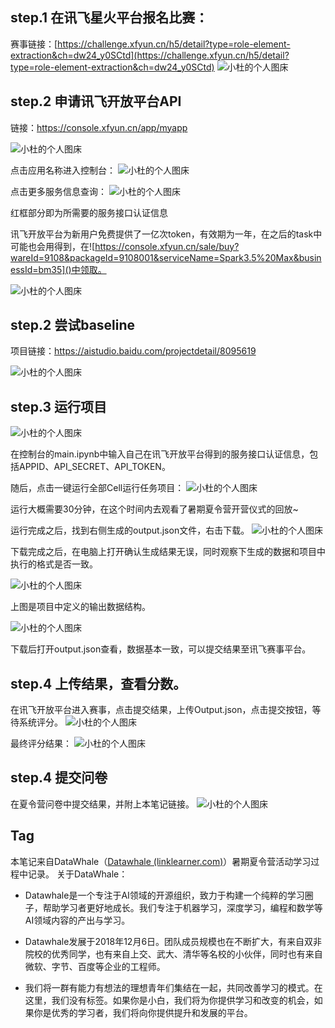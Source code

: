 
## step.1 在讯飞星火平台报名比赛：
赛事链接：[https://challenge.xfyun.cn/h5/detail?type=role-element-extraction&ch=dw24_y0SCtd](https://challenge.xfyun.cn/h5/detail?type=role-element-extraction&ch=dw24_y0SCtd)
![小杜的个人图床](http://src.xiaodu0.com/2024/07/01/55d1a515f0ce354f025a45eda996db07.png)


## step.2 申请讯飞开放平台API

链接：https://console.xfyun.cn/app/myapp

![小杜的个人图床](http://src.xiaodu0.com/2024/07/01/fd39fe8849a940b3766f058d776af117.png)

点击应用名称进入控制台：
![小杜的个人图床](http://src.xiaodu0.com/2024/07/01/22b4bc56922b18c8bf6fff8724c6cabf.png)

点击更多服务信息查询：
![小杜的个人图床](http://src.xiaodu0.com/2024/07/01/ba3f4de499fb24ff8b6c0f2e969a5c3f.png)

红框部分即为所需要的服务接口认证信息


讯飞开放平台为新用户免费提供了一亿次token，有效期为一年，在之后的task中可能也会用得到，在![https://console.xfyun.cn/sale/buy?wareId=9108&packageId=9108001&serviceName=Spark3.5%20Max&businessId=bm35]()中领取。

![小杜的个人图床](http://src.xiaodu0.com/2024/07/01/86a4743dd53c27f344a61c58e69cd4fc.png)
## step.2 尝试baseline

项目链接：https://aistudio.baidu.com/projectdetail/8095619

![小杜的个人图床](http://src.xiaodu0.com/2024/07/01/070b85734f485984c4f21cec18509ab7.png)

## step.3 运行项目

![小杜的个人图床](http://src.xiaodu0.com/2024/07/01/00951f4a090d64778bb87a2f197f62c2.png)

在控制台的main.ipynb中输入自己在讯飞开放平台得到的服务接口认证信息，包括APPID、API_SECRET、API_TOKEN。

随后，点击一键运行全部Cell运行任务项目：
![小杜的个人图床](http://src.xiaodu0.com/2024/07/01/979a347063ce99a1ef873cb6c0f3f3c0.png)

运行大概需要30分钟，在这个时间内去观看了暑期夏令营开营仪式的回放~

运行完成之后，找到右侧生成的output.json文件，右击下载。
![小杜的个人图床](http://src.xiaodu0.com/2024/07/01/64929ae5bed4b9f5150efc05243e89b5.png)

下载完成之后，在电脑上打开确认生成结果无误，同时观察下生成的数据和项目中执行的格式是否一致。

![小杜的个人图床](http://src.xiaodu0.com/2024/07/01/0ef9ed699cfdcfe26539b64ab5c05f70.png)

上图是项目中定义的输出数据结构。

![小杜的个人图床](http://src.xiaodu0.com/2024/07/01/a538c15be12ef94c016274547676c829.png)

下载后打开output.json查看，数据基本一致，可以提交结果至讯飞赛事平台。

## step.4 上传结果，查看分数。

在讯飞开放平台进入赛事，点击提交结果，上传Output.json，点击提交按钮，等待系统评分。
![小杜的个人图床](http://src.xiaodu0.com/2024/07/01/20439f755c6bf7208ff2d1aceac2779e.png)


最终评分结果：
![小杜的个人图床](http://src.xiaodu0.com/2024/07/01/b5b50278b01d32926f027e50ff3ca9e7.png)

## step.4 提交问卷

在夏令营问卷中提交结果，并附上本笔记链接。
![小杜的个人图床](http://src.xiaodu0.com/2024/07/01/38b9fd01e592b95e9386fadc147ce64f.png)



## Tag

本笔记来自DataWhale（[Datawhale (linklearner.com)](https://linklearner.com)）暑期夏令营活动学习过程中记录。
关于DataWhale：

- Datawhale是一个专注于AI领域的开源组织，致力于构建一个纯粹的学习圈子，帮助学习者更好地成长。我们专注于机器学习，深度学习，编程和数学等AI领域内容的产出与学习。  
  
- Datawhale发展于2018年12月6日。团队成员规模也在不断扩大，有来自双非院校的优秀同学，也有来自上交、武大、清华等名校的小伙伴，同时也有来自微软、字节、百度等企业的工程师。  
  
- 我们将一群有能力有想法的理想青年们集结在一起，共同改善学习的模式。在这里，我们没有标签。如果你是小白，我们将为你提供学习和改变的机会，如果你是优秀的学习者，我们将向你提供提升和发展的平台。
